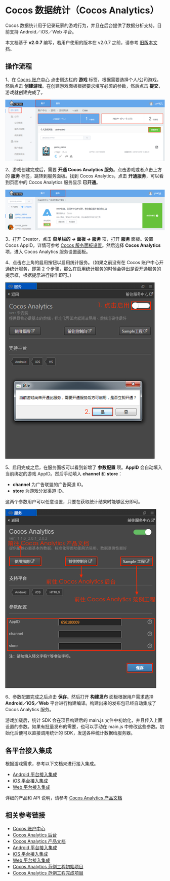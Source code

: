 # Cocos 数据统计（Cocos Analytics）

Cocos 数据统计用于记录玩家的游戏行为，并且在后台提供了数据分析支持。目前支持 Android／iOS／Web 平台。

本文档基于 **v2.0.7** 编写，若用户使用的版本在 v2.0.7 之前，请参考 [旧版本文档](https://github.com/cocos-creator/creator-docs/blob/3e87b0f25c73e74acdc316c141971c592fc8f982/zh/sdk/cocos-analytics.md)。

## 操作流程

1、在 [Cocos 账户中心](https://auth.cocos.com/#/) 点击侧边栏的 **游戏** 标签，根据需要选择个人/公司游戏，然后点击 **创建游戏**。在创建游戏面板根据要求填写必须的参数，然后点击 **提交**，游戏就创建完成了。

![](cocos-analytics/game.png)

2、游戏创建完成后，需要 **开通 Cocos Analytics 服务**。点击游戏或者点击上方的 **服务** 标签，跳转到服务面板。找到 Cocos Analytics，点击 **开通服务**，可以看到页面中的 Cocos Analytics 服务显示 **已开通**。

![](cocos-analytics/analytics_service.png)

3、打开 Creator，点击 **菜单栏的 -> 面板 -> 服务** 项，打开 **服务** 面板。设置 Cocos AppID，详情可参考 [Cocos 服务面板设置](cocos-services.md)。然后选择 **Cocos Analytics** 项，进入 Cocos Analytics 服务设置面板。

4、点击右上角的启用按钮以启用统计服务。（如果之前没有在 Cocos 账户中心开通统计服务，即第 2 个步骤，那么在启用统计服务的时候会弹出是否开通服务的提示框，根据提示进行操作即可。）

![](cocos-analytics/enable_analytics.png)

5、启用完成之后，在服务面板可以看到新增了 **参数配置** 项。**AppID** 会自动填入当前绑定的游戏 AppID。然后手动填入 **channel** 和 **store**：

- **channel** 为广告联盟的广告渠道 ID。
- **store** 为游戏分发渠道 ID。

这两个参数用户可以任意设置，只要在获取统计结果时能够区分即可。

![](cocos-analytics/analytics_properties.png)

6、参数配置完成之后点击 **保存**。然后打开 **构建发布** 面板根据用户需求选择 **Android／iOS／Web** 平台进行构建编译。构建出来的发布包已经自动集成了 Cocos Analytics 服务。

游戏加载后，统计 SDK 会在项目构建后的 main.js 文件中初始化，并且传入上面设置的参数。如果有批量发布的需要，也可以手动在 main.js 中修改这些参数。初始化后便可以直接调用统计的 SDK，发送各种统计数据给服务器。

## 各平台接入集成

根据游戏需求，参考以下文档来进行接入集成。  

- [Android 平台接入集成](https://n-analytics.cocos.com/docs/android/index.html)
- [iOS 平台接入集成](https://n-analytics.cocos.com/docs/ios/index.html)
- [Web 平台接入集成](https://n-analytics.cocos.com/docs/h5/index.html)

详细的产品和 API 说明，请参考 [Cocos Analytics 产品文档](https://n-analytics.cocos.com/docs/)

## 相关参考链接

- [Cocos 账户中心](https://auth.cocos.com/#/)
- [Cocos Analytics 后台](https://n-analytics.cocos.com/#/)
- [Cocos Analytics 产品文档](https://n-analytics.cocos.com/docs/)
- [Android 平台接入集成](https://n-analytics.cocos.com/docs/android/index.html)
- [iOS 平台接入集成](https://n-analytics.cocos.com/docs/ios/index.html)
- [Web 平台接入集成](https://n-analytics.cocos.com/docs/h5/index.html)
- [Cocos Analytics 范例工程初始项目](https://github.com/cocos-creator/tutorial-dark-slash)
- [Cocos Analytics 范例工程完成项目](https://github.com/cocos-creator/tutorial-dark-slash/tree/analytics)
